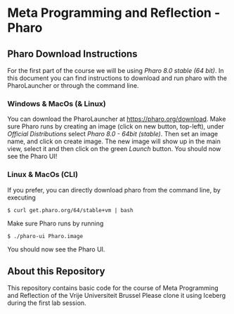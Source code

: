 Meta Programming and Reflection - Pharo
===

## Pharo Download Instructions
For the first part of the course we will be using *Pharo 8.0 stable (64 bit)*.
In this document you can find instructions to download and run pharo with the PharoLauncher or through the command line.

### Windows & MacOs (& Linux)
You can download the PharoLauncher at https://pharo.org/download.
Make sure Pharo runs by creating an image (click on new button, top-left), under _Official Distributions_ select _Pharo 8.0 - 64bit (stable)_. Then set an image name, and click on create image.
The new image will show up in the main view, select it and then click on the green _Launch_ button. You should now see the Pharo UI!

### Linux & MacOs (CLI)
If you prefer, you can directly download pharo from the command line, by executing

```$ curl get.pharo.org/64/stable+vm | bash ```

Make sure Pharo runs by running

```$ ./pharo-ui Pharo.image ```

You should now see the Pharo UI.

## About this Repository
This repository contains basic code for the course of Meta Programming and Reflection of the Vrije Universiteit Brussel
Please clone it using Iceberg during the first lab session.
